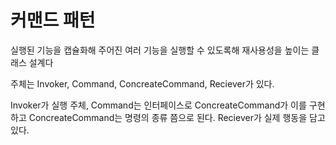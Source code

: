 # 커맨드 패턴

실행된 기능을 캡슐화해 주어진 여러 기능을 실행할 수 있도록해 재사용성을 높이는 클래스 설계다

주체는 Invoker, Command, ConcreateCommand, Reciever가 있다.

Invoker가 실행 주체, Command는 인터페이스로 ConcreateCommand가 이를 구현하고 ConcreateCommand는 명령의 종류 쯤으로 된다. Reciever가 실제 행동을 담고 있다.